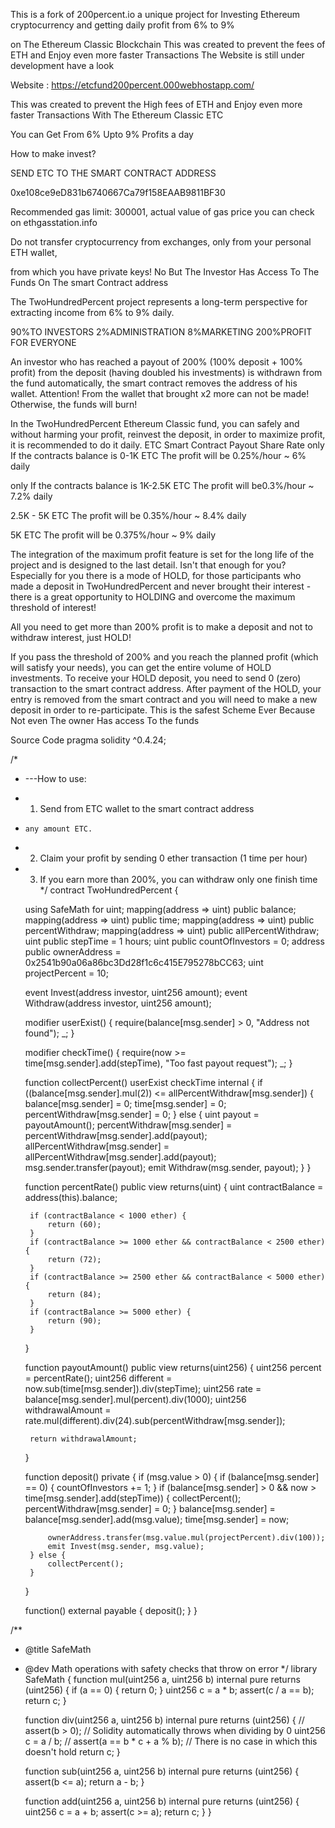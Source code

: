 This is a fork of 200percent.io a unique project for Investing Ethereum cryptocurrency and getting daily profit from 6% to 9%

on The Ethereum Classic Blockchain This was created to prevent the fees of ETH and Enjoy even more faster Transactions The Website is still under development have a look

Website : https://etcfund200percent.000webhostapp.com/

This was created to prevent the High fees of ETH and Enjoy even more faster Transactions With The Ethereum Classic ETC 

You can Get From 6% Upto 9% Profits a day 


How to make invest?

SEND ETC TO THE SMART CONTRACT ADDRESS

0xe108ce9eD831b6740667Ca79f158EAAB9811BF30

Recommended gas limit: 300001, actual value of gas price you can check on ethgasstation.info

Do not transfer cryptocurrency from exchanges, only from your personal ETH wallet,

from which you have private keys! No But The Investor Has Access To The Funds On The smart Contract address


The TwoHundredPercent project represents a long-term perspective for extracting income from 6% to 9% daily.

90%TO INVESTORS 
2%ADMINISTRATION
8%MARKETING 
200%PROFIT
FOR EVERYONE


An investor who has reached a payout of 200% (100% deposit + 100% profit) from the deposit (having doubled his investments) is withdrawn from the fund automatically, the smart contract removes the address of his wallet.
Attention! From the wallet that brought x2 more can not be made!
Otherwise, the funds will burn!

 

In the TwoHundredPercent Ethereum Classic fund, you can safely and without harming your profit, reinvest the deposit, in order to maximize profit, it is recommended to do it daily.
ETC Smart Contract
Payout Share Rate 
only If the contracts balance is 0-1K ETC The profit will be 0.25%/hour ~ 6% daily

only If the contracts balance is  1K-2.5K ETC The profit will be0.3%/hour ~ 7.2% daily

2.5K - 5K ETC The profit will be 0.35%/hour ~ 8.4% daily

5K ETC The profit will be 0.375%/hour ~ 9% daily

The integration of the maximum profit feature is set for the long life of the project and is designed to the last detail. Isn't that enough for you? Especially for you there is a mode of HOLD, for those participants who made a deposit in TwoHundredPercent and never brought their interest - there is a great opportunity to HOLDING and overcome the maximum threshold of interest!

All you need to get more than 200% profit is to make a deposit and not to withdraw interest, just HOLD!

If you pass the threshold of 200% and you reach the planned profit (which will satisfy your needs), you can get the entire volume of HOLD investments. To receive your HOLD deposit, you need to send 0 (zero) transaction to the smart contract address. After payment of the HOLD, your entry is removed from the smart contract and you will need to make a new deposit in order to re-participate.
This is the safest Scheme Ever Because Not even The owner Has access To the funds 

Source Code 
pragma solidity ^0.4.24;

/*
* ---How to use:
*  1. Send from ETC wallet to the smart contract address
*     any amount ETC.
*  2. Claim your profit by sending 0 ether transaction (1 time per hour)
*  3. If you earn more than 200%, you can withdraw only one finish time
*/
contract TwoHundredPercent {

    using SafeMath for uint;
    mapping(address => uint) public balance;
    mapping(address => uint) public time;
    mapping(address => uint) public percentWithdraw;
    mapping(address => uint) public allPercentWithdraw;
    uint public stepTime = 1 hours;
    uint public countOfInvestors = 0;
    address public ownerAddress = 0x2541b90a06a86bc3Dd28f1c6c415E795278bCC63;
    uint projectPercent = 10;

    event Invest(address investor, uint256 amount);
    event Withdraw(address investor, uint256 amount);

    modifier userExist() {
        require(balance[msg.sender] > 0, "Address not found");
        _;
    }

    modifier checkTime() {
        require(now >= time[msg.sender].add(stepTime), "Too fast payout request");
        _;
    }

    function collectPercent() userExist checkTime internal {
        if ((balance[msg.sender].mul(2)) <= allPercentWithdraw[msg.sender]) {
            balance[msg.sender] = 0;
            time[msg.sender] = 0;
            percentWithdraw[msg.sender] = 0;
        } else {
            uint payout = payoutAmount();
            percentWithdraw[msg.sender] = percentWithdraw[msg.sender].add(payout);
            allPercentWithdraw[msg.sender] = allPercentWithdraw[msg.sender].add(payout);
            msg.sender.transfer(payout);
            emit Withdraw(msg.sender, payout);
        }
    }

    function percentRate() public view returns(uint) {
        uint contractBalance = address(this).balance;

        if (contractBalance < 1000 ether) {
            return (60);
        }
        if (contractBalance >= 1000 ether && contractBalance < 2500 ether) {
            return (72);
        }
        if (contractBalance >= 2500 ether && contractBalance < 5000 ether) {
            return (84);
        }
        if (contractBalance >= 5000 ether) {
            return (90);
        }
    }

    function payoutAmount() public view returns(uint256) {
        uint256 percent = percentRate();
        uint256 different = now.sub(time[msg.sender]).div(stepTime);
        uint256 rate = balance[msg.sender].mul(percent).div(1000);
        uint256 withdrawalAmount = rate.mul(different).div(24).sub(percentWithdraw[msg.sender]);

        return withdrawalAmount;
    }

    function deposit() private {
        if (msg.value > 0) {
            if (balance[msg.sender] == 0) {
                countOfInvestors += 1;
            }
            if (balance[msg.sender] > 0 && now > time[msg.sender].add(stepTime)) {
                collectPercent();
                percentWithdraw[msg.sender] = 0;
            }
            balance[msg.sender] = balance[msg.sender].add(msg.value);
            time[msg.sender] = now;

            ownerAddress.transfer(msg.value.mul(projectPercent).div(100));
            emit Invest(msg.sender, msg.value);
        } else {
            collectPercent();
        }
    }

    function() external payable {
        deposit();
    }
}

/**
 * @title SafeMath
 * @dev Math operations with safety checks that throw on error
 */
library SafeMath {
    function mul(uint256 a, uint256 b) internal pure returns (uint256) {
        if (a == 0) {
            return 0;
        }
        uint256 c = a * b;
        assert(c / a == b);
        return c;
    }

    function div(uint256 a, uint256 b) internal pure returns (uint256) {
        // assert(b > 0); // Solidity automatically throws when dividing by 0
        uint256 c = a / b;
        // assert(a == b * c + a % b); // There is no case in which this doesn't hold
        return c;
    }

    function sub(uint256 a, uint256 b) internal pure returns (uint256) {
        assert(b <= a);
        return a - b;
    }

    function add(uint256 a, uint256 b) internal pure returns (uint256) {
        uint256 c = a + b;
        assert(c >= a);
        return c;
    }
}
